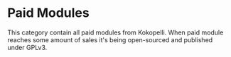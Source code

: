 # Paid Modules

This category contain all paid modules from Kokopelli. When paid module reaches some amount of sales it's being open-sourced and published under GPLv3.
